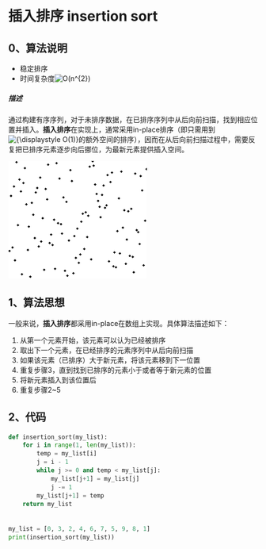 # 插入排序 insertion sort

## 0、算法说明

- 稳定排序
- 时间复杂度![O(n^{2})](https://wikimedia.org/api/rest_v1/media/math/render/svg/6cd9594a16cb898b8f2a2dff9227a385ec183392)

##### **描述**

通过构建有序序列，对于未排序数据，在已排序序列中从后向前扫描，找到相应位置并插入。**插入排序**在实现上，通常采用in-place排序（即只需用到![{\displaystyle O(1)}](https://wikimedia.org/api/rest_v1/media/math/render/svg/e66384bc40452c5452f33563fe0e27e803b0cc21)的额外空间的排序），因而在从后向前扫描过程中，需要反复把已排序元素逐步向后挪位，为最新元素提供插入空间。

![](./Insertion_sort_animation.gif)

## 1、算法思想

一般来说，**插入排序**都采用in-place在数组上实现。具体算法描述如下：

1. 从第一个元素开始，该元素可以认为已经被排序
2. 取出下一个元素，在已经排序的元素序列中从后向前扫描
3. 如果该元素（已排序）大于新元素，将该元素移到下一位置
4. 重复步骤3，直到找到已排序的元素小于或者等于新元素的位置
5. 将新元素插入到该位置后
6. 重复步骤2~5

## 2、代码

``` python
def insertion_sort(my_list):
    for i in range(1, len(my_list)):
        temp = my_list[i]
        j = i - 1
        while j >= 0 and temp < my_list[j]:
            my_list[j+1] = my_list[j]
            j -= 1
        my_list[j+1] = temp
    return my_list


my_list = [0, 3, 2, 4, 6, 7, 5, 9, 8, 1]
print(insertion_sort(my_list))
```